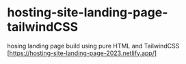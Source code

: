 # hosting-site-landing-page-tailwindCSS
hosing landing page build using pure HTML and TailwindCSS 
[https://hosting-site-landing-page-2023.netlify.app/]
